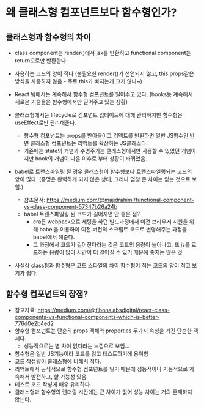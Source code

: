 # 왜 클래스형 컴포넌트보다 함수형인가?

## 클래스형과 함수형의 차이

- class component는 render()에서 jsx를 반환하고 functional component는 return으로만 반환한다
- 사용하는 코드의 양이 적다 (불필요한 render()가 선언되지 않고, this.props같은 방식을 사용하지 않음 - 주로 this가 빠지는게 크지 않나~)
- React 팀에서는 계속해서 함수형 컴포넌트를 밀어주고 있다. (hooks등 계속해서 새로운 기술들은 함수형에서만 밀어주고 있는 상황)
- 클래스형에서는 lifecycle로 컴포넌트 업데이트에 대해 관리하지만 함수형은 useEffect로만 관리해준다.

  - 함수형 컴포넌트는 props를 받아들이고 리액트를 반환하면 일반 JS함수인 반면 클래스형 컴포넌트는 리액트를 확장하는 JS클래스다.
  - 기존에는 state의 개념과 수명주기는 클래스형에서만 사용할 수 있었던 개념이지만 hook의 개념이 나온 이후로 부터 상황이 바뀌었음.

- babel로 트랜스파일링 될 경우 클래스형이 함수형보다 트랜스파일링되는 코드의 양이 많다. (증명은 완벽하게 되지 않은 상태, 그러나 엄청 큰 차이는 없는 것으로 보임.)

  - 참조문서: https://medium.com/@majidrahimi/functional-component-vs-class-component-57347b26a24b
  - babel 트랜스파일링 된 코드가 길어지면 안 좋은 점?
    - cra든 webpack으로 세팅을 하던 빌드과정에서 이전 브라우저 지원을 위해 babel을 이용하여 이전 버전의 스크립트 코드로 변형해주는 과정을 babel에서 해준다.
    - 그 과정에서 코드가 길어진다라는 것은 코드의 용량이 늘어나고, 또 js를 로드하는 용량이 많아 시간이 더 길어질 수 있기 때문에 좋지는 않은 것

- 사실상 class형과 함수형은 코드 스타일의 차이 함수형이 적는 코드의 양이 적고 보기가 쉽다.

## 함수형 컴포넌트의 장점?

- 참고자료: https://medium.com/@fibonalabsdigital/react-class-components-vs-functional-components-which-is-better-776d0e2b4ed2
- 함수형 컴포넌트는 단순히 props 객체와 properties 두가지 속성을 가진 단순한 객체다.
  - 성능적으로는 별 차이 없다라는 느낌으로 보임...
- 함수형은 일반 JS기능이라 코드를 읽고 테스트하기에 용이함
- 코드 작성량이 클래스형에 비해서 적다.
- 리액트에서 공식적으로 함수형 컴포넌트를 밀기 때문에 성능적이나 기능적으로 계속해서 발전하고, 할 가능성 있음.
- 테스트 코드 작성에 매우 유리하다.
- 클래스형과 함수형의 렌더링 시간에는 큰 차이가 없어 성능 차이는 거의 존재하지 않는다.
